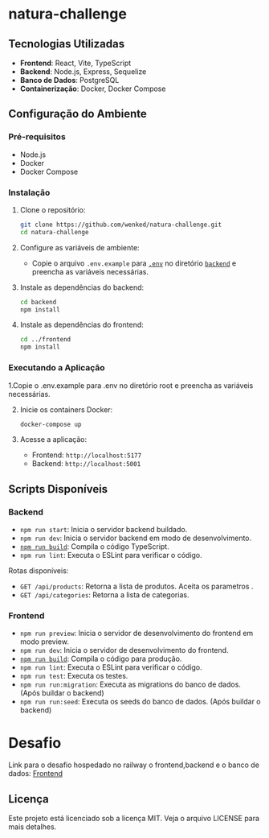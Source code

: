 # natura-challenge

## Tecnologias Utilizadas

- **Frontend**: React, Vite, TypeScript
- **Backend**: Node.js, Express, Sequelize
- **Banco de Dados**: PostgreSQL
- **Containerização**: Docker, Docker Compose

## Configuração do Ambiente

### Pré-requisitos

- Node.js
- Docker
- Docker Compose

### Instalação

1. Clone o repositório:

   ```sh
   git clone https://github.com/wenked/natura-challenge.git
   cd natura-challenge
   ```

2. Configure as variáveis de ambiente:

   - Copie o arquivo `.env.example` para [`.env`](command:_github.copilot.openRelativePath?%5B%7B%22scheme%22%3A%22file%22%2C%22authority%22%3A%22%22%2C%22path%22%3A%22%2FApplications%2Fwork%2Fnatura-challenge%2F.env%22%2C%22query%22%3A%22%22%2C%22fragment%22%3A%22%22%7D%5D '/Applications/work/natura-challenge/.env') no diretório [`backend`](command:_github.copilot.openRelativePath?%5B%7B%22scheme%22%3A%22file%22%2C%22authority%22%3A%22%22%2C%22path%22%3A%22%2FApplications%2Fwork%2Fnatura-challenge%2Fbackend%22%2C%22query%22%3A%22%22%2C%22fragment%22%3A%22%22%7D%5D '/Applications/work/natura-challenge/backend') e preencha as variáveis necessárias.

3. Instale as dependências do backend:

   ```sh
   cd backend
   npm install
   ```

4. Instale as dependências do frontend:

   ```sh
   cd ../frontend
   npm install
   ```

### Executando a Aplicação

1.Copie o .env.example para .env no diretório root e preencha as variáveis necessárias.

2. Inicie os containers Docker:

   ```sh
   docker-compose up
   ```

3. Acesse a aplicação:

   - Frontend: `http://localhost:5177`
   - Backend: `http://localhost:5001`

## Scripts Disponíveis

### Backend

- `npm run start`: Inicia o servidor backend buildado.
- `npm run dev`: Inicia o servidor backend em modo de desenvolvimento.
- [`npm run build`](command:_github.copilot.openSymbolFromReferences?%5B%22npm%20run%20build%22%2C%5B%7B%22uri%22%3A%7B%22%24mid%22%3A1%2C%22fsPath%22%3A%22%2FApplications%2Fwork%2Fnatura-challenge%2F.gitignore%22%2C%22external%22%3A%22file%3A%2F%2F%2FApplications%2Fwork%2Fnatura-challenge%2F.gitignore%22%2C%22path%22%3A%22%2FApplications%2Fwork%2Fnatura-challenge%2F.gitignore%22%2C%22scheme%22%3A%22file%22%7D%2C%22pos%22%3A%7B%22line%22%3A60%2C%22character%22%3A8%7D%7D%5D%5D 'Go to definition'): Compila o código TypeScript.
- `npm run lint`: Executa o ESLint para verificar o código.

Rotas disponíveis:

- `GET /api/products`: Retorna a lista de produtos. Aceita os parametros .
- `GET /api/categories`: Retorna a lista de categorias.

### Frontend

- `npm run preview`: Inicia o servidor de desenvolvimento do frontend em modo preview.
- `npm run dev`: Inicia o servidor de desenvolvimento do frontend.
- [`npm run build`](command:_github.copilot.openSymbolFromReferences?%5B%22npm%20run%20build%22%2C%5B%7B%22uri%22%3A%7B%22%24mid%22%3A1%2C%22fsPath%22%3A%22%2FApplications%2Fwork%2Fnatura-challenge%2F.gitignore%22%2C%22external%22%3A%22file%3A%2F%2F%2FApplications%2Fwork%2Fnatura-challenge%2F.gitignore%22%2C%22path%22%3A%22%2FApplications%2Fwork%2Fnatura-challenge%2F.gitignore%22%2C%22scheme%22%3A%22file%22%7D%2C%22pos%22%3A%7B%22line%22%3A60%2C%22character%22%3A8%7D%7D%5D%5D 'Go to definition'): Compila o código para produção.
- `npm run lint`: Executa o ESLint para verificar o código.
- `npm run test`: Executa os testes.
- `npm run run:migration`: Executa as migrations do banco de dados. (Após buildar o backend)
- `npm run run:seed`: Executa os seeds do banco de dados. (Após buildar o backend)

# Desafio

Link para o desafio hospedado no railway o frontend,backend e o banco de dados: [Frontend](https://frontend-production-6d6c.up.railway.app/)

## Licença

Este projeto está licenciado sob a licença MIT. Veja o arquivo LICENSE para mais detalhes.

